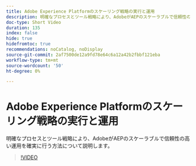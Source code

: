 ```yaml
---
title: Adobe Experience Platformのスケーリング戦略の実行と運用
description: 明確なプロセスとツール戦略により、AdobeがAEPのスケーラブルで信頼性の高い運用を確実に行う方法について説明します。
doc-type: Short Video
duration: 135
index: false
hide: true
hidefromtoc: true
recommendations: noCatalog, noDisplay
source-git-commit: 2af7500de12a9fd78e64c6a12a42b2fbbf121eba
workflow-type: tm+mt
source-wordcount: '50'
ht-degree: 0%

---
```



# Adobe Experience Platformのスケーリング戦略の実行と運用

明確なプロセスとツール戦略により、AdobeがAEPのスケーラブルで信頼性の高い運用を確実に行う方法について説明します。

<!-- 62_S655_3442541_134_run-and-operate-strategies-for-scaling-adobe-experience-platform -->
>[!VIDEO](https://video.tv.adobe.com/v/3458255/?learn=on&enablevpops=true)
